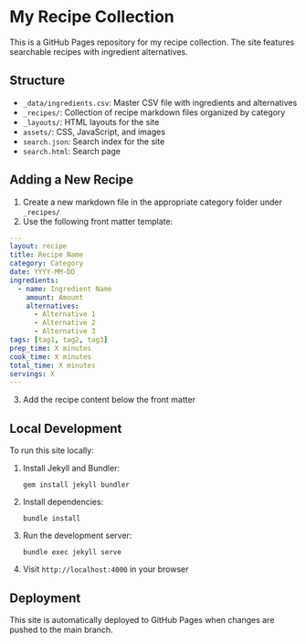 # My Recipe Collection

This is a GitHub Pages repository for my recipe collection. The site features searchable recipes with ingredient alternatives.

## Structure

- `_data/ingredients.csv`: Master CSV file with ingredients and alternatives
- `_recipes/`: Collection of recipe markdown files organized by category
- `_layouts/`: HTML layouts for the site
- `assets/`: CSS, JavaScript, and images
- `search.json`: Search index for the site
- `search.html`: Search page

## Adding a New Recipe

1. Create a new markdown file in the appropriate category folder under `_recipes/`
2. Use the following front matter template:

```yaml
---
layout: recipe
title: Recipe Name
category: Category
date: YYYY-MM-DD
ingredients:
  - name: Ingredient Name
    amount: Amount
    alternatives:
      - Alternative 1
      - Alternative 2
      - Alternative 3
tags: [tag1, tag2, tag3]
prep_time: X minutes
cook_time: X minutes
total_time: X minutes
servings: X
---
```

3. Add the recipe content below the front matter

## Local Development

To run this site locally:

1. Install Jekyll and Bundler:
   ```
   gem install jekyll bundler
   ```

2. Install dependencies:
   ```
   bundle install
   ```

3. Run the development server:
   ```
   bundle exec jekyll serve
   ```

4. Visit `http://localhost:4000` in your browser

## Deployment

This site is automatically deployed to GitHub Pages when changes are pushed to the main branch.
